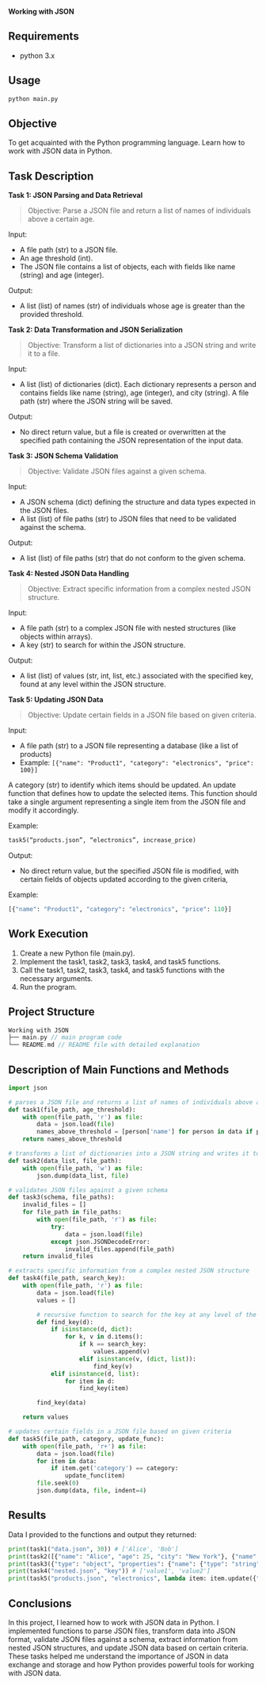 **Working with JSON**

## Requirements
- python 3.x

## Usage

```sh
python main.py
```

## Objective

To get acquainted with the Python programming language. Learn how to work with JSON data in Python.

## Task Description

**Task 1: JSON Parsing and Data Retrieval**

> Objective: Parse a JSON file and return a list of names of individuals above a certain age.

Input:
- A file path (str) to a JSON file.
- An age threshold (int).
- The JSON file contains a list of objects, each with fields like name (string) and age (integer).

Output:
- A list (list) of names (str) of individuals whose age is greater than the provided threshold.

**Task 2: Data Transformation and JSON Serialization**

> Objective: Transform a list of dictionaries into a JSON string and write it to a file.

Input:
- A list (list) of dictionaries (dict). Each dictionary represents a person and contains fields like name (string), age (integer), and city (string). A file path (str) where the JSON string will be saved.

Output:
- No direct return value, but a file is created or overwritten at the specified path containing the JSON representation of the input data.

**Task 3: JSON Schema Validation**

> Objective: Validate JSON files against a given schema.

Input:
- A JSON schema (dict) defining the structure and data types expected in the JSON files.
- A list (list) of file paths (str) to JSON files that need to be validated against the schema.

Output:
- A list (list) of file paths (str) that do not conform to the given schema.

**Task 4: Nested JSON Data Handling**

> Objective: Extract specific information from a complex nested JSON structure.

Input:
- A file path (str) to a complex JSON file with nested structures (like objects within arrays).
- A key (str) to search for within the JSON structure.

Output:
- A list (list) of values (str, int, list, etc.) associated with the specified key, found at any level within the JSON structure.

**Task 5: Updating JSON Data**

> Objective: Update certain fields in a JSON file based on given criteria.

Input:
- A file path (str) to a JSON file representing a database (like a list of products)
- Example: `[{"name": "Product1", "category": "electronics", "price": 100}]`

A category (str) to identify which items should be updated. An update function that defines how to update the selected items. This function should take a single argument representing a single item from the JSON file and modify it accordingly.

Example: 

```python
task5(“products.json”, “electronics”, increase_price)
```

Output:
- No direct return value, but the specified JSON file is modified, with certain fields of objects updated according to the given criteria, 

Example:

```python
[{"name": "Product1", "category": "electronics", "price": 110}]
```

## Work Execution

1. Create a new Python file (main.py).
2. Implement the task1, task2, task3, task4, and task5 functions.
3. Call the task1, task2, task3, task4, and task5 functions with the necessary arguments.
4. Run the program.

## Project Structure

```rust
Working with JSON
├── main.py // main program code
└── README.md // README file with detailed explanation
```

## Description of Main Functions and Methods

```python
import json

# parses a JSON file and returns a list of names of individuals above a certain age
def task1(file_path, age_threshold):
    with open(file_path, 'r') as file:
        data = json.load(file)
        names_above_threshold = [person['name'] for person in data if person['age'] > age_threshold]
    return names_above_threshold

# transforms a list of dictionaries into a JSON string and writes it to a file
def task2(data_list, file_path):
    with open(file_path, 'w') as file:
        json.dump(data_list, file)

# validates JSON files against a given schema
def task3(schema, file_paths):
    invalid_files = []
    for file_path in file_paths:
        with open(file_path, 'r') as file:
            try:
                data = json.load(file)
            except json.JSONDecodeError:
                invalid_files.append(file_path)
    return invalid_files

# extracts specific information from a complex nested JSON structure
def task4(file_path, search_key):
    with open(file_path, 'r') as file:
        data = json.load(file)
        values = []

        # recursive function to search for the key at any level of the JSON structure
        def find_key(d):
            if isinstance(d, dict):
                for k, v in d.items():
                    if k == search_key:
                        values.append(v)
                    elif isinstance(v, (dict, list)):
                        find_key(v)
            elif isinstance(d, list):
                for item in d:
                    find_key(item)

        find_key(data)

    return values

# updates certain fields in a JSON file based on given criteria
def task5(file_path, category, update_func):
    with open(file_path, 'r+') as file:
        data = json.load(file)
        for item in data:
            if item.get('category') == category:
                update_func(item)
        file.seek(0)
        json.dump(data, file, indent=4)
```

## Results

Data I provided to the functions and output they returned:

```python
print(task1("data.json", 30)) # ['Alice', 'Bob']
print(task2([{"name": "Alice", "age": 25, "city": "New York"}, {"name": "Bob", "age": 35, "city": "Los Angeles"}], "output.json") # writes data to output.json
print(task3({"type": "object", "properties": {"name": {"type": "string"}, "age": {"type": "integer"}}, "required": ["name", "age"]}, ["data.json", "invalid.json"])) # ['invalid.json']
print(task4("nested.json", "key")) # ['value1', 'value2']
print(task5("products.json", "electronics", lambda item: item.update({"price": item["price"] + 10})) # updates prices of electronics products
```

## Conclusions

In this project, I learned how to work with JSON data in Python. I implemented functions to parse JSON files, transform data into JSON format, validate JSON files against a schema, extract information from nested JSON structures, and update JSON data based on certain criteria. These tasks helped me understand the importance of JSON in data exchange and storage and how Python provides powerful tools for working with JSON data.
